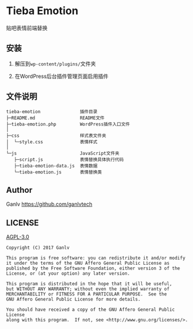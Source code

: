 # Tieba Emotion

贴吧表情前端替换

## 安装

1. 解压到`wp-content/plugins/`文件夹

2. 在WordPress后台插件管理页面启用插件

## 文件说明
    tieba-emotion               插件目录
    ├─README.md                 README文件
    ├─tieba-emotion.php         WordPress插件入口文件
    │
    ├─css                       样式表文件夹
    │  └─style.css              表情样式
    │
    └─js                        JavaScript文件夹
       ├─script.js              表情替换具体执行代码
       ├─tieba-emotion-data.js  表情数据
       └─tieba-emotion.js       表情替换类


## Author

Ganlv <https://github.com/ganlvtech>

## LICENSE

[AGPL-3.0](https://www.gnu.org/licenses/agpl-3.0.en.html)

    Copyright (C) 2017 Ganlv

    This program is free software: you can redistribute it and/or modify
    it under the terms of the GNU Affero General Public License as
    published by the Free Software Foundation, either version 3 of the
    License, or (at your option) any later version.

    This program is distributed in the hope that it will be useful,
    but WITHOUT ANY WARRANTY; without even the implied warranty of
    MERCHANTABILITY or FITNESS FOR A PARTICULAR PURPOSE.  See the
    GNU Affero General Public License for more details.

    You should have received a copy of the GNU Affero General Public License
    along with this program.  If not, see <http://www.gnu.org/licenses/>.
